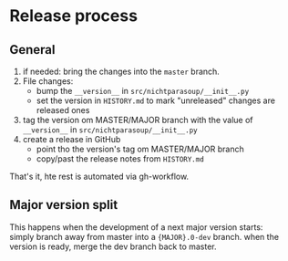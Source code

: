 # Release process


## General

1. if needed: bring the changes into the `master` branch.
1. File changes:
   * bump the `__version__` in `src/nichtparasoup/__init__.py`
   * set the version in `HISTORY.md` to mark "unreleased" changes are released ones
1. tag the version om MASTER/MAJOR branch 
   with the value of `__version__` in `src/nichtparasoup/__init__.py`
1. create a release in GitHub
   * point tho the version's tag om MASTER/MAJOR branch
   * copy/past the release notes from `HISTORY.md` 

That's it, hte rest is automated via gh-workflow.

## Major version split

This happens when the development of a next major version starts:  
simply branch away from master into a `{MAJOR}.0-dev` branch.
when the version is ready, merge the dev branch back to master.
